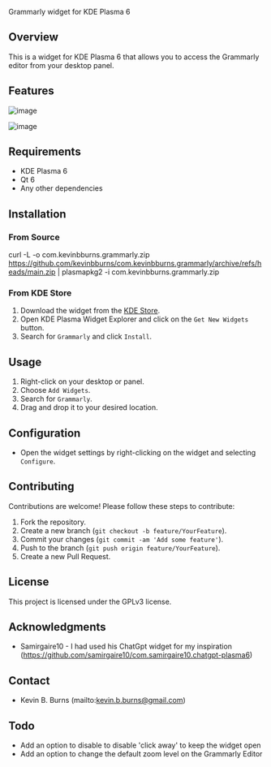 Grammarly widget for KDE Plasma 6

## Overview

This is a widget for KDE Plasma 6 that allows you to access the Grammarly editor from your desktop panel.

## Features

![image](https://github.com/user-attachments/assets/e634f475-6591-4099-94e1-e1cf249bc25d)

![image](https://github.com/user-attachments/assets/3eab3469-a9fb-4984-8d93-9a18cf3c6421)


## Requirements

- KDE Plasma 6
- Qt 6
- Any other dependencies

## Installation

### From Source

curl -L -o com.kevinbburns.grammarly.zip https://github.com/kevinbburns/com.kevinbburns.grammarly/archive/refs/heads/main.zip | plasmapkg2 -i com.kevinbburns.grammarly.zip

### From KDE Store

1. Download the widget from the [KDE Store](https://store.kde.org/).
2. Open KDE Plasma Widget Explorer and click on the `Get New Widgets` button.
3. Search for `Grammarly` and click `Install`.

## Usage

1. Right-click on your desktop or panel.
2. Choose `Add Widgets`.
3. Search for `Grammarly`.
4. Drag and drop it to your desired location.

## Configuration

- Open the widget settings by right-clicking on the widget and selecting `Configure`.


## Contributing

Contributions are welcome! Please follow these steps to contribute:

1. Fork the repository.
2. Create a new branch (`git checkout -b feature/YourFeature`).
3. Commit your changes (`git commit -am 'Add some feature'`).
4. Push to the branch (`git push origin feature/YourFeature`).
5. Create a new Pull Request.

## License

This project is licensed under the GPLv3 license.

## Acknowledgments

- Samirgaire10 - I had used his ChatGpt widget for my inspiration (https://github.com/samirgaire10/com.samirgaire10.chatgpt-plasma6)

## Contact

- Kevin B. Burns (mailto:kevin.b.burns@gmail.com)

## Todo
- Add an option to disable to disable 'click away' to keep the widget open
- Add an option to change the default zoom level on the Grammarly Editor

